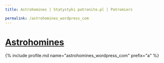 ```yaml
---
title: Astrohomines | Statystyki patronite.pl | Patromierz

permalink: /astrohomines_wordpress_com
---
```


# [Astrohomines](https://patronite.pl/astrohomines_wordpress_com)

{% include profile.md name="astrohomines_wordpress_com" prefix="a" %}
